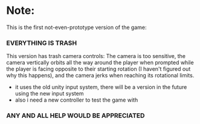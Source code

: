 # Note:

This is the first not-even-prototype version of the game:
### EVERYTHING IS TRASH

This version has trash camera controls:
The camera is too sensitive, the camera vertically orbits all the way around the player when prompted while the player is facing opposite to their starting rotation (I haven't figured out why this happens), and the camera jerks when reaching its rotational limits.
- it uses the old unity input system, there will be a version in the future using the new input system
- also i need a new controller to test the game with

### ANY AND ALL HELP WOULD BE APPRECIATED
